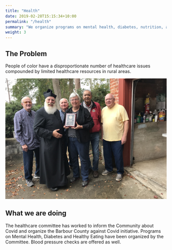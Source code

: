 ```yaml
---
title: "Health"
date: 2019-02-28T15:15:34+10:00
permalink: "/health"
summary: "We organize programs on mental health, diabetes, nutrition, and more."
weight: 3
---
```


## The Problem

People of color have a disproportionate number of healthcare issues compounded by limited healthcare resources in rural areas. 

![members at a local food pantry](/images/food-pantry.jpg)

## What we are doing

The healthcare committee has worked to inform the Community about Covid and organize the Barbour County against Covid initiative. Programs on Mental Health, Diabetes and Healthy Eating have been organized by the Committee. Blood pressure checks are offered as well. 
